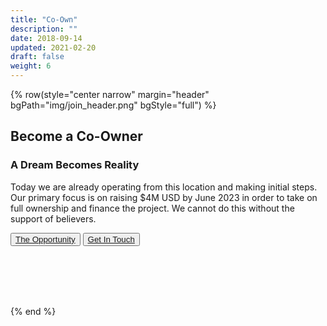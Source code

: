 ```yaml
---
title: "Co-Own"
description: ""
date: 2018-09-14
updated: 2021-02-20
draft: false
weight: 6
---
```


{% row(style="center narrow" margin="header" bgPath="img/join_header.png" bgStyle="full") %}

## Become a Co-Owner

### A Dream Becomes Reality

Today we are already operating from this location and making initial steps. Our primary focus is on raising $4M USD by June 2023 in order to take on full ownership and finance the project. We cannot do this without the support of believers.

 <button>[The Opportunity]()</button>
 <button>[Get In Touch](https://docs.google.com/forms/d/e/1FAIpQLSe33Kz4pi3qnNtv115cgSnKCYHZTxZxtPoZKXbaBcWgNbd2qw/viewform)</button>

 <br>
 <br>
 <br>
 <br>

{% end %}